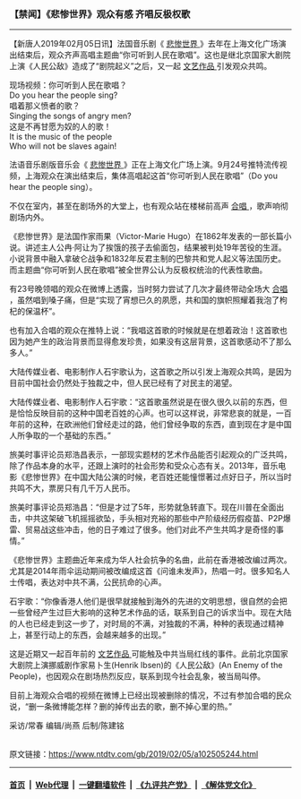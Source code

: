 ### 【禁闻】《悲惨世界》观众有感 齐唱反极权歌
------------------------

<div class="post_content">
 <p>
  【新唐人2019年02月05日讯】法国音乐剧《
  <a href="https://www.ntdtv.com/gb/悲惨世界.htm">
   悲惨世界
  </a>
  》去年在上海文化广场演出结束后，观众齐声高唱主题曲“你可听到人民在歌唱”。这也是继北京国家大剧院上演《人民公敌》造成了“剧院起义”之后，又一起
  <a href="https://www.ntdtv.com/gb/文艺作品.htm">
   文艺作品
  </a>
  引发观众共鸣。
 </p>
 <p>
  现场视频：你可听到人民在歌唱？
  <br>
   Do you hear the people sing?
   <br/>
   唱着那义愤者的歌？
   <br/>
   Singing the songs of angry men?
   <br/>
   这是不再甘愿为奴的人的歌！
   <br/>
   It is the music of the people
   <br/>
   Who will not be slaves again!
  </br>
 </p>
 <p>
  法语音乐剧版音乐会《
  <a href="https://www.ntdtv.com/gb/悲惨世界.htm">
   悲惨世界
  </a>
  》正在上海文化广场上演。9月24号推特流传视频，上海观众在演出结束后，集体高唱起这首“你可听到人民在歌唱”（Do you hear the people sing）。
 </p>
 <p>
  不仅在室内，甚至在剧场外的大堂上，也有观众站在楼梯前高声
  <a href="https://www.ntdtv.com/gb/合唱.htm">
   合唱
  </a>
  ，歌声响彻剧场内外。
 </p>
 <p>
  《悲惨世界》是法国作家雨果（Victor-Marie Hugo）在1862年发表的一部长篇小说。讲述主人公冉·阿让为了挨饿的孩子去偷面包，结果被判处19年苦役的生涯。小说背景中融入拿破仑战争和1832年反君主制的巴黎共和党人起义等法国历史。而主题曲“你可听到人民在歌唱”被全世界公认为反极权统治的代表性歌曲。
 </p>
 <p>
  有23号晚领唱的观众在微博上透露，当时努力尝试了几次才最终带动全场大
  <a href="https://www.ntdtv.com/gb/合唱.htm">
   合唱
  </a>
  ，虽然唱到嗓子痛，但是“实现了宵想已久的夙愿，共和国的旗帜照耀着我泡了枸杞的保温杯”。
 </p>
 <p>
  也有加入合唱的观众在推特上说：“我唱这首歌的时候就是在想着政治！这首歌也因为她产生的政治背景而显得愈发珍贵，如果没有这层背景，这首歌感动不了那么多人。”
 </p>
 <p>
  大陆传媒业者、电影制作人石宇歌认为，这首歌之所以引发上海观众共鸣，是因为目前中国社会仍然处于独裁之中，但人民已经有了对民主的渴望。
 </p>
 <p>
  大陆传媒业者、电影制作人石宇歌：“这首歌虽然说是在很久很久以前的东西，但是恰恰反映目前的这种中国老百姓的心声。也可以这样说，非常悲哀的就是，一百年前的这种，在欧洲他们曾经走过的路，他们曾经争取的东西，直到现在才是中国人所争取的一个基础的东西。”
 </p>
 <p>
  旅美时事评论员郑浩昌表示，一部现实题材的艺术作品能否引起观众的广泛共鸣，除了作品本身的水平，还跟上演时的社会形势和受众心态有关。2013年，音乐电影《悲惨世界》在中国大陆公演的时候，老百姓还能憧憬著过点好日子，所以当时共鸣不大，票房只有几千万人民币。
 </p>
 <p>
  旅美时事评论员郑浩昌：“但是才过了5年，形势就急转直下。现在川普在全面出击，中共这架破飞机摇摇欲坠，手头相对充裕的那些中产阶级经历假疫苗、P2P爆雷、贸易战这些冲击，他的日子难过了很多。他们对此不产生共鸣才是奇怪的事情。”
 </p>
 <p>
  《悲惨世界》主题曲近年来成为华人社会抗争的名曲，此前在香港被改编过两次。尤其是2014年雨伞运动期间被改编成这首《问谁未发声》，热唱一时。很多知名人士传唱，表达对中共不满，公民抗命的心声。
 </p>
 <p>
  石宇歌：“你像香港人他们是很早就接触到海外的先进的文明思想，很自然的会把一些曾经产生过巨大影响的这种艺术作品的话，联系到自己的诉求当中。现在大陆的人也已经走到这一步了，对时局的不满，对独裁的不满，种种的表现通过精神上，甚至行动上的东西，会越来越多的出现。”
 </p>
 <p>
  这是近期又一起百年前的
  <a href="https://www.ntdtv.com/gb/文艺作品.htm">
   文艺作品
  </a>
  可能触及中共当局红线的事件。此前北京国家大剧院上演挪威剧作家易卜生(Henrik Ibsen)的《人民公敌》(An Enemy of the People)，也因观众在剧场热烈反应，联系到现今社会乱象，被当局叫停。
 </p>
 <p>
  目前上海观众合唱的视频在微博上已经出现被删除的情况，不过有参加合唱的民众说，“删一条微博能怎样？删的掉传出去的歌，删不掉心里的热。”
 </p>
 <p>
  采访/常春 编辑/尚燕 后制/陈建铭
 </p>
 <p>
 </p>
 <div class="single_ad">
 </div>
</div>

<br/>原文链接：https://www.ntdtv.com/gb/2019/02/05/a102505244.html


------------------------
#### [首页](https://github.com/gfw-breaker/banned-news/blob/master/README.md) &nbsp;|&nbsp; [Web代理](https://github.com/labour-camp/helloworld) &nbsp;|&nbsp; [一键翻墙软件](https://github.com/gfw-breaker/nogfw/blob/master/README.md) &nbsp;|&nbsp; [《九评共产党》](https://github.com/gfw-breaker/9ping.md/blob/master/README.md#九评之一评共产党是什么) &nbsp;|&nbsp; [《解体党文化》](https://github.com/gfw-breaker/jtdwh.md/blob/master/README.md#绪论)

